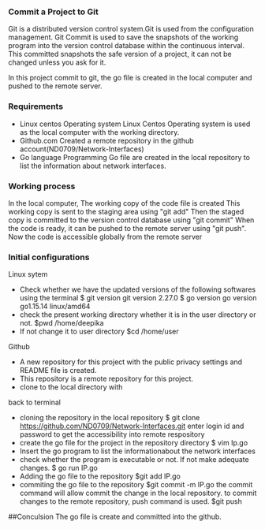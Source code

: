### Commit a Project to Git ###
 
 Git is a distributed version control system.Git is used from the configuration management.
 Git Commit is used to save the snapshots of the working program into the version control database within the continuous interval. This committed snapshots the safe version of a project, it can not be changed unless you ask for it.
 
 In this project commit to git, the go file is created in the local computer and pushed to the remote server.
 
 ### Requirements
 * Linux centos Operating system 
 Linux Centos Operating system is used as the local computer with the working directory.
 * Github.com
Created a remote repository in the github account(ND0709/Network-Interfaces)
* Go language Programming
Go file are created in the local repository to list the information about network interfaces.
 
 ### Working process
 In the local computer, 
 The working copy of the code file is created 
 This working copy is sent to the staging area using "git add"
 Then the staged copy is committed to the version control database using "git commit"
 When the code is ready, it can be pushed to the remote server using "git push".
 Now the code is accessible globally from the remote server
 
 
 ### Initial configurations
 
 Linux sytem
 
 * Check whether we have the updated versions of the following softwares using the terminal
 $ git version
 git version 2.27.0
 $ go version
 go version go1.15.14 linux/amd64
 * check the present working directory whether it is in the user directory or not.
 $pwd
 /home/deepika
 * If not change it to user directory 
 $cd /home/user
  
 Github
 * A new repository for this project with the public privacy settings and README file is created.
 * This repository is a remote repository for this project.
 * clone to the local directory with

back to terminal
* cloning the repository in the local repository
$ git clone https://github.com/ND0709/Network-Interfaces.git
enter login id and password to get the accessibility into remote respository
* create the go file for the project in the repository directory
$ vim Ip.go
* Insert the go program to list the informationabout the network interfaces
* check whether the program is executable or not. If not make adequate changes. 
$ go run IP.go
* Adding the go file to the repository
$git add IP.go
* commiting the go file to the repository
$git commit -m IP.go
 the commit command will allow commit the change in the local repository.
 to commit changes to the remote repository, push command is used.
 $git push
 
##Conculsion
The go file is create and committed into the github.
